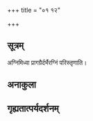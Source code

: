 +++
title = "०१ १२"

+++
## सूत्रम्
अग्निमिध्वा प्रागग्रैर्दर्भैरग्निं परिस्तृणाति।
## अनाकुला

## गृह्यतात्पर्यदर्शनम्

